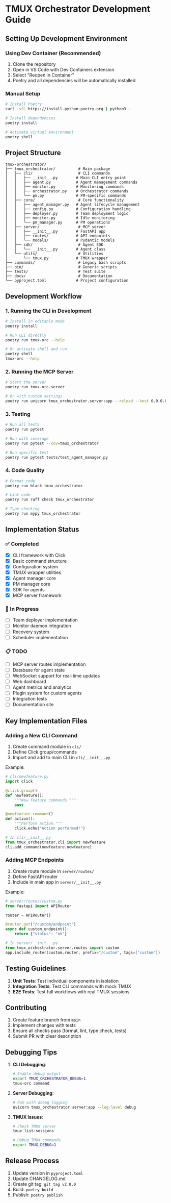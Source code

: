 # TMUX Orchestrator Development Guide

## Setting Up Development Environment

### Using Dev Container (Recommended)

1. Clone the repository
2. Open in VS Code with Dev Containers extension
3. Select "Reopen in Container"
4. Poetry and all dependencies will be automatically installed

### Manual Setup

```bash
# Install Poetry
curl -sSL https://install.python-poetry.org | python3 -

# Install dependencies
poetry install

# Activate virtual environment
poetry shell
```

## Project Structure

```
tmux-orchestrator/
├── tmux_orchestrator/          # Main package
│   ├── cli/                    # CLI commands
│   │   ├── __init__.py        # Main CLI entry point
│   │   ├── agent.py           # Agent management commands
│   │   ├── monitor.py         # Monitoring commands
│   │   ├── orchestrator.py    # Orchestrator commands
│   │   └── pm.py              # PM-specific commands
│   ├── core/                   # Core functionality
│   │   ├── agent_manager.py   # Agent lifecycle management
│   │   ├── config.py          # Configuration handling
│   │   ├── deployer.py        # Team deployment logic
│   │   ├── monitor.py         # Idle monitoring
│   │   └── pm_manager.py      # PM operations
│   ├── server/                 # MCP server
│   │   ├── __init__.py        # FastAPI app
│   │   ├── routes/            # API endpoints
│   │   └── models/            # Pydantic models
│   ├── sdk/                    # Agent SDK
│   │   └── __init__.py        # Agent class
│   └── utils/                  # Utilities
│       └── tmux.py            # TMUX wrapper
├── commands/                   # Legacy bash scripts
├── bin/                        # Generic scripts
├── tests/                      # Test suite
├── docs/                       # Documentation
└── pyproject.toml             # Project configuration
```

## Development Workflow

### 1. Running the CLI in Development

```bash
# Install in editable mode
poetry install

# Run CLI directly
poetry run tmux-orc --help

# Or activate shell and run
poetry shell
tmux-orc --help
```

### 2. Running the MCP Server

```bash
# Start the server
poetry run tmux-orc-server

# Or with custom settings
poetry run uvicorn tmux_orchestrator.server:app --reload --host 0.0.0.0 --port 8000
```

### 3. Testing

```bash
# Run all tests
poetry run pytest

# Run with coverage
poetry run pytest --cov=tmux_orchestrator

# Run specific test
poetry run pytest tests/test_agent_manager.py
```

### 4. Code Quality

```bash
# Format code
poetry run black tmux_orchestrator

# Lint code
poetry run ruff check tmux_orchestrator

# Type checking
poetry run mypy tmux_orchestrator
```

## Implementation Status

### ✅ Completed
- [x] CLI framework with Click
- [x] Basic command structure
- [x] Configuration system
- [x] TMUX wrapper utilities
- [x] Agent manager core
- [x] PM manager core
- [x] SDK for agents
- [x] MCP server framework

### 🚧 In Progress
- [ ] Team deployer implementation
- [ ] Monitor daemon integration
- [ ] Recovery system
- [ ] Scheduler implementation

### 📋 TODO
- [ ] MCP server routes implementation
- [ ] Database for agent state
- [ ] WebSocket support for real-time updates
- [ ] Web dashboard
- [ ] Agent metrics and analytics
- [ ] Plugin system for custom agents
- [ ] Integration tests
- [ ] Documentation site

## Key Implementation Files

### Adding a New CLI Command

1. Create command module in `cli/`
2. Define Click group/commands
3. Import and add to main CLI in `cli/__init__.py`

Example:
```python
# cli/newfeature.py
import click

@click.group()
def newfeature():
    """New feature commands."""
    pass

@newfeature.command()
def action():
    """Perform action."""
    click.echo("Action performed!")

# In cli/__init__.py
from tmux_orchestrator.cli import newfeature
cli.add_command(newfeature.newfeature)
```

### Adding MCP Endpoints

1. Create route module in `server/routes/`
2. Define FastAPI router
3. Include in main app in `server/__init__.py`

Example:
```python
# server/routes/custom.py
from fastapi import APIRouter

router = APIRouter()

@router.get("/custom/endpoint")
async def custom_endpoint():
    return {"status": "ok"}

# In server/__init__.py
from tmux_orchestrator.server.routes import custom
app.include_router(custom.router, prefix="/custom", tags=["custom"])
```

## Testing Guidelines

1. **Unit Tests**: Test individual components in isolation
2. **Integration Tests**: Test CLI commands with mock TMUX
3. **E2E Tests**: Test full workflows with real TMUX sessions

## Contributing

1. Create feature branch from `main`
2. Implement changes with tests
3. Ensure all checks pass (format, lint, type check, tests)
4. Submit PR with clear description

## Debugging Tips

1. **CLI Debugging**:
   ```bash
   # Enable debug output
   export TMUX_ORCHESTRATOR_DEBUG=1
   tmux-orc command
   ```

2. **Server Debugging**:
   ```bash
   # Run with debug logging
   uvicorn tmux_orchestrator.server:app --log-level debug
   ```

3. **TMUX Issues**:
   ```bash
   # Check TMUX server
   tmux list-sessions

   # Debug TMUX commands
   export TMUX_DEBUG=1
   ```

## Release Process

1. Update version in `pyproject.toml`
2. Update CHANGELOG.md
3. Create git tag: `git tag v2.0.0`
4. Build: `poetry build`
5. Publish: `poetry publish`
